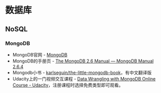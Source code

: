 # 数据库

## NoSQL

### MongoDB

* MongoDB官网 - [MongoDB](http://www.mongodb.org/)
* MongoDB的手册页 - [The MongoDB 2.6 Manual — MongoDB Manual 2.6.4](http://docs.mongodb.org/manual/)
* Mongodb小书 - [karlseguin/the-little-mongodb-book](https://github.com/karlseguin/the-little-mongodb-book)，有中文翻译版
* Udacity上的一门视频交互课程 - [Data Wrangling with MongoDB Online Course - Udacity](https://www.udacity.com/course/ud032)，注册课程时选择免费类型即可观看。
